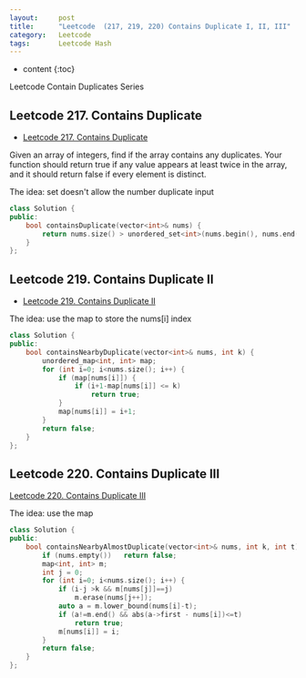 ```yaml
---
layout:     post
title:      "Leetcode  (217, 219, 220) Contains Duplicate I, II, III"
category:   Leetcode
tags:		Leetcode Hash
---
```


* content
{:toc}

Leetcode Contain Duplicates Series 

## Leetcode 217. Contains Duplicate

* [Leetcode 217. Contains Duplicate](https://leetcode.com/problems/merge-two-sorted-lists/)

Given an array of integers, find if the array contains any duplicates. Your function should return true if any value appears at least twice in the array, and it should return false if every element is distinct.

The idea: set doesn't allow the number duplicate input

```cpp
class Solution {
public:
    bool containsDuplicate(vector<int>& nums) {
        return nums.size() > unordered_set<int>(nums.begin(), nums.end()).size();
    }
};
```

## Leetcode 219. Contains Duplicate II

* [Leetcode 219. Contains Duplicate II](https://leetcode.com/problems/contains-duplicate-ii/)

The idea: use the map to store the nums[i] index

```cpp
class Solution {
public:
    bool containsNearbyDuplicate(vector<int>& nums, int k) {
        unordered_map<int, int> map;
        for (int i=0; i<nums.size(); i++) {
            if (map[nums[i]]) {
                if (i+1-map[nums[i]] <= k)
                    return true;
            }
            map[nums[i]] = i+1;
        }
        return false;
    }
};
```

## Leetcode 220. Contains Duplicate III

[Leetcode 220. Contains Duplicate III](https://leetcode.com/problems/contains-duplicate-iii/)

The idea: use the map

```cpp
class Solution {
public:
    bool containsNearbyAlmostDuplicate(vector<int>& nums, int k, int t) {
        if (nums.empty())   return false;
        map<int, int> m;
        int j = 0;
        for (int i=0; i<nums.size(); i++) {
            if (i-j >k && m[nums[j]]==j)
                m.erase(nums[j++]);
            auto a = m.lower_bound(nums[i]-t);
            if (a!=m.end() && abs(a->first - nums[i])<=t)
                return true;
            m[nums[i]] = i;
        }
        return false;
    }
};
```